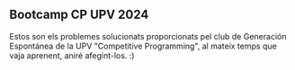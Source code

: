 ## Bootcamp CP UPV 2024
Estos son els problemes solucionats proporcionats pel club de Generación Espontánea de la UPV "Competitive Programming", al mateix temps que vaja aprenent, aniré afegint-los. :)
